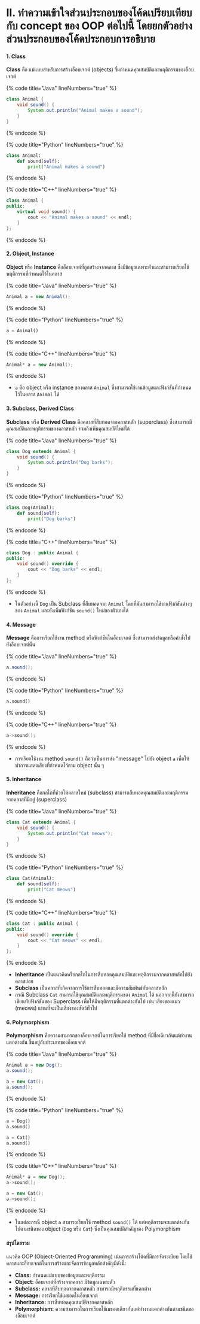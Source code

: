 # II. ทำความเข้าใจส่วนประกอบของโค้ดเปรียบเทียบกับ concept ของ OOP ต่อไปนี้ โดยยกตัวอย่างส่วนประกอบของโค้ดประกอบการอธิบาย

#### 1. Class

**Class** คือ แม่แบบสำหรับการสร้างอ็อบเจกต์ (objects) ซึ่งกำหนดคุณสมบัติและพฤติกรรมของอ็อบเจกต์

{% code title="Java" lineNumbers="true" %}
```java
class Animal {
    void sound() {
        System.out.println("Animal makes a sound");
    }
}

```
{% endcode %}

{% code title="Python" lineNumbers="true" %}
```python
class Animal:
    def sound(self):
        print("Animal makes a sound")
```
{% endcode %}

{% code title="C++" lineNumbers="true" %}
```cpp
class Animal {
public:
    virtual void sound() {
        cout << "Animal makes a sound" << endl;
    }
};
```
{% endcode %}

#### 2. Object, Instance

**Object** หรือ **Instance** คืออ็อบเจกต์ที่ถูกสร้างจากคลาส ซึ่งมีข้อมูลเฉพาะตัวและสามารถเรียกใช้พฤติกรรมที่กำหนดไว้ในคลาส

{% code title="Java" lineNumbers="true" %}
```java
Animal a = new Animal();
```
{% endcode %}

{% code title="Python" lineNumbers="true" %}
```python
a = Animal() 
```
{% endcode %}

{% code title="C++" lineNumbers="true" %}
```cpp
Animal* a = new Animal(); 
```
{% endcode %}

* `a` คือ object หรือ instance ของคลาส `Animal` ซึ่งสามารถใช้งานข้อมูลและฟังก์ชันที่กำหนดไว้ในคลาส `Animal` ได้

#### 3. Subclass, Derived Class

**Subclass** หรือ **Derived Class** คือคลาสที่สืบทอดจากคลาสหลัก (superclass) ซึ่งสามารถมีคุณสมบัติและพฤติกรรมของคลาสหลัก รวมถึงเพิ่มคุณสมบัติใหม่ได้

{% code title="Java" lineNumbers="true" %}
```java
class Dog extends Animal {
    void sound() {
        System.out.println("Dog barks");
    }
}
```
{% endcode %}

{% code title="Python" lineNumbers="true" %}
```python
class Dog(Animal):
    def sound(self):
        print("Dog barks")
```
{% endcode %}

{% code title="C++" lineNumbers="true" %}
```cpp
class Dog : public Animal {
public:
    void sound() override {
        cout << "Dog barks" << endl;
    }
};
```
{% endcode %}

* ในตัวอย่างนี้ `Dog` เป็น Subclass ที่สืบทอดจาก `Animal` โดยที่มันสามารถใช้งานฟังก์ชันต่างๆ ของ `Animal` และยังเพิ่มฟังก์ชัน `sound()` ใหม่ของตัวเองได้

#### 4. Message

**Message** คือการเรียกใช้งาน method หรือฟังก์ชันในอ็อบเจกต์ ซึ่งสามารถส่งข้อมูลหรือคำสั่งไปยังอ็อบเจกต์นั้น

{% code title="Java" lineNumbers="true" %}
```java
a.sound();
```
{% endcode %}

{% code title="Python" lineNumbers="true" %}
```python
a.sound()
```
{% endcode %}

{% code title="C++" lineNumbers="true" %}
```cpp
a->sound();
```
{% endcode %}

* การเรียกใช้งาน method `sound()` ถือว่าเป็นการส่ง "message" ไปยัง object `a` เพื่อให้ทำการแสดงเสียงที่กำหนดไว้ตาม object นั้น ๆ

#### 5. Inheritance

**Inheritance** คือกลไกที่ช่วยให้คลาสใหม่ (subclass) สามารถสืบทอดคุณสมบัติและพฤติกรรมจากคลาสที่มีอยู่ (superclass)

{% code title="Java" lineNumbers="true" %}
```java
class Cat extends Animal {
    void sound() {
        System.out.println("Cat meows");
    }
}
```
{% endcode %}

{% code title="Python" lineNumbers="true" %}
```python
class Cat(Animal):
    def sound(self):
        print("Cat meows")
```
{% endcode %}

{% code title="C++" lineNumbers="true" %}
```cpp
class Cat : public Animal {
public:
    void sound() override {
        cout << "Cat meows" << endl;
    }
};
```
{% endcode %}

* **Inheritance** เป็นแนวคิดหรือกลไกในการสืบทอดคุณสมบัติและพฤติกรรมจากคลาสหลักไปยังคลาสย่อย
* **Subclass** เป็นคลาสที่เกิดจากการใช้การสืบทอดและมีความสัมพันธ์กับคลาสหลัก
* กรณี Subclass `Cat` สามารถใช้คุณสมบัติและพฤติกรรมของ `Animal` ได้ นอกจากนี้ยังสามารถเขียนทับฟังก์ชันของ Superclass เพื่อให้มีพฤติกรรมที่แตกต่างกันไป เช่น เสียงของแมว (meows) แทนที่จะเป็นเสียงของสัตว์ทั่วไป

#### 6. Polymorphism

**Polymorphism** คือความสามารถของอ็อบเจกต์ในการเรียกใช้ method ที่มีชื่อเดียวกันแต่ทำงานแตกต่างกัน ขึ้นอยู่กับประเภทของอ็อบเจกต์

{% code title="Java" lineNumbers="true" %}
```java
Animal a = new Dog();
a.sound(); 

a = new Cat();
a.sound(); 
```
{% endcode %}

{% code title="Python" lineNumbers="true" %}
```python
a = Dog()
a.sound() 

a = Cat()
a.sound()  
```
{% endcode %}

{% code title="C++" lineNumbers="true" %}
```cpp
Animal* a = new Dog();
a->sound(); 

a = new Cat();
a->sound(); 
```
{% endcode %}

* ในแต่ละกรณี object `a` สามารถเรียกใช้ method `sound()` ได้ แต่พฤติกรรมจะแตกต่างกันไปตามชนิดของ object (`Dog` หรือ `Cat`) ซึ่งเป็นคุณสมบัติสำคัญของ Polymorphism

#### สรุปโดยรวม

แนวคิด OOP (Object-Oriented Programming) เน้นการสร้างโค้ดที่มีการจัดระเบียบ โดยใช้คลาสและอ็อบเจกต์ในการสร้างและจัดการข้อมูลหลักสำคัญมีดังนี้:

* **Class:** กำหนดแม่แบบของข้อมูลและพฤติกรรม
* **Object:** อ็อบเจกต์ที่สร้างจากคลาส มีข้อมูลเฉพาะตัว
* **Subclass:** คลาสที่สืบทอดจากคลาสหลัก สามารถมีพฤติกรรมที่แตกต่าง
* **Message:** การเรียกใช้เมธอดในอ็อบเจกต์
* **Inheritance:** การสืบทอดคุณสมบัติจากคลาสหลัก
* **Polymorphism:** ความสามารถในการเรียกใช้เมธอดเดียวกันแต่ทำงานแตกต่างกันตามชนิดของอ็อบเจกต์
